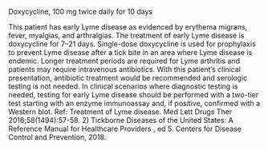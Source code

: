 Doxycycline, 100 mg twice daily for 10 days

This patient has early Lyme disease as evidenced by erythema migrans, fever, myalgias, and arthralgias.
The treatment of early Lyme disease is doxycycline for 7–21 days. Single-dose doxycycline is used for
prophylaxis to prevent Lyme disease after a tick bite in an area where Lyme disease is endemic. Longer
treatment periods are required for Lyme arthritis and patients may require intravenous antibiotics. With
this patient’s clinical presentation, antibiotic treatment would be recommended and serologic testing is not
needed. In clinical scenarios where diagnostic testing is needed, testing for early Lyme disease should be
performed with a two-tier test starting with an enzyme immunoassay and, if positive, confirmed with a
Western blot.
Ref: Treatment of Lyme disease. Med Lett Drugs Ther 2016;58(1494):57-58. 2) Tickborne Diseases of the United States: A
Reference Manual for Healthcare Providers , ed 5. Centers for Disease Control and Prevention, 2018.